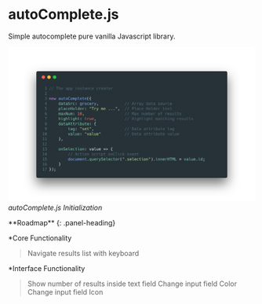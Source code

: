 # autoComplete.js
Simple autocomplete pure vanilla Javascript library.

![autoComplete.js Initialization](./README/img/autoComplete.js.png "autoComplete.js Initialization")*autoComplete.js Initialization*

<div class="panel panel-success">
**Roadmap**
{: .panel-heading}
<div class="panel-body">

*Core Functionality
> Navigate results list with keyboard

*Interface Functionality
> Show number of results inside text field
> Change input field Color
> Change input field Icon

</div>
</div>